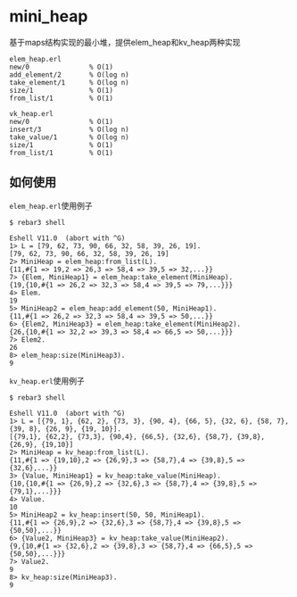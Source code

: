 mini_heap
=====

基于maps结构实现的最小堆，提供elem_heap和kv_heap两种实现

    elem_heap.erl
    new/0               % O(1)
    add_element/2       % O(log n)
    take_element/1      % O(log n)
    size/1              % O(1)
    from_list/1         % O(1)
    
    vk_heap.erl
    new/0               % O(1)
    insert/3            % O(log n)
    take_value/1        % O(log n)
    size/1              % O(1)
    from_list/1         % O(1)

如何使用
-----
`elem_heap.erl`使用例子

    $ rebar3 shell

    Eshell V11.0  (abort with ^G)
    1> L = [79, 62, 73, 90, 66, 32, 58, 39, 26, 19].
    [79, 62, 73, 90, 66, 32, 58, 39, 26, 19]
    2> MiniHeap = elem_heap:from_list(L).
    {11,#{1 => 19,2 => 26,3 => 58,4 => 39,5 => 32,...}}
    7> {Elem, MiniHeap1} = elem_heap:take_element(MiniHeap).
    {19,{10,#{1 => 26,2 => 32,3 => 58,4 => 39,5 => 79,...}}}
    4> Elem.
    19
    5> MiniHeap2 = elem_heap:add_element(50, MiniHeap1).
    {11,#{1 => 26,2 => 32,3 => 58,4 => 39,5 => 50,...}}
    6> {Elem2, MiniHeap3} = elem_heap:take_element(MiniHeap2).
    {26,{10,#{1 => 32,2 => 39,3 => 58,4 => 66,5 => 50,...}}}
    7> Elem2.
    26
    8> elem_heap:size(MiniHeap3).
    9

`kv_heap.erl`使用例子

    $ rebar3 shell

    Eshell V11.0  (abort with ^G)
    1> L = [{79, 1}, {62, 2}, {73, 3}, {90, 4}, {66, 5}, {32, 6}, {58, 7}, {39, 8}, {26, 9}, {19, 10}].
    [{79,1}, {62,2}, {73,3}, {90,4}, {66,5}, {32,6}, {58,7}, {39,8}, {26,9}, {19,10}]
    2> MiniHeap = kv_heap:from_list(L).
    {11,#{1 => {19,10},2 => {26,9},3 => {58,7},4 => {39,8},5 => {32,6},...}}
    3> {Value, MiniHeap1} = kv_heap:take_value(MiniHeap).
    {10,{10,#{1 => {26,9},2 => {32,6},3 => {58,7},4 => {39,8},5 => {79,1},...}}}
    4> Value.
    10
    5> MiniHeap2 = kv_heap:insert(50, 50, MiniHeap1).      
    {11,#{1 => {26,9},2 => {32,6},3 => {58,7},4 => {39,8},5 => {50,50},...}}
    6> {Value2, MiniHeap3} = kv_heap:take_value(MiniHeap2).
    {9,{10,#{1 => {32,6},2 => {39,8},3 => {58,7},4 => {66,5},5 => {50,50},...}}}
    7> Value2.
    9
    8> kv_heap:size(MiniHeap3).
    9




